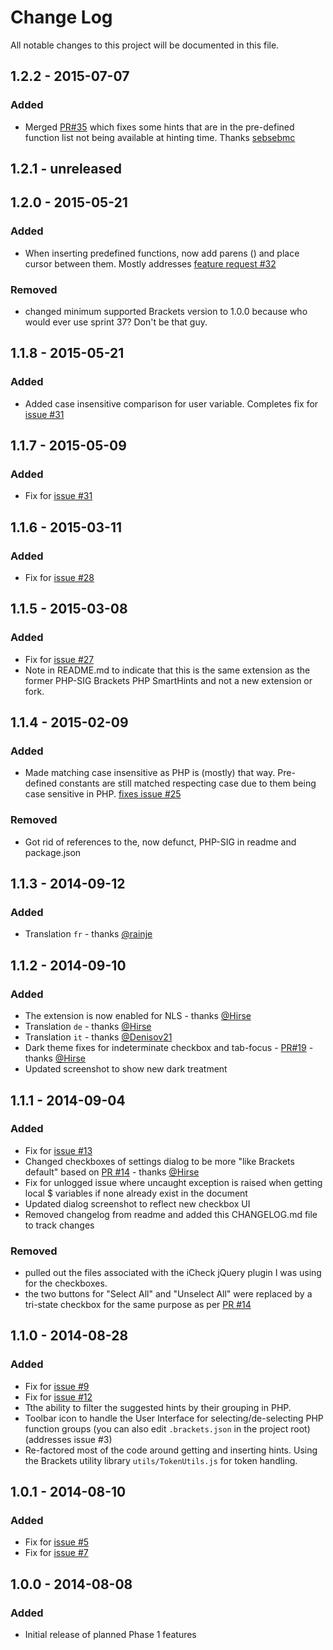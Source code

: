 # Change Log
All notable changes to this project will be documented in this file.

## 1.2.2 - 2015-07-07

### Added
- Merged [PR#35](https://github.com/mackenza/Brackets-PHP-SmartHints/pull/35) which fixes some hints that are in the pre-defined function list not being available at hinting time. Thanks [sebsebmc](https://github.com/sebsebmc)

## 1.2.1 - unreleased

## 1.2.0 - 2015-05-21

### Added
- When inserting predefined functions, now add parens () and place cursor between them. Mostly addresses [feature request #32](https://github.com/mackenza/Brackets-PHP-SmartHints/issues/32)

### Removed
- changed minimum supported Brackets version to 1.0.0 because who would ever use sprint 37? Don't be that guy.

## 1.1.8 - 2015-05-21

### Added
- Added case insensitive comparison for user variable. Completes fix for [issue #31](https://github.com/mackenza/Brackets-PHP-SmartHints/issues/31)

## 1.1.7 - 2015-05-09

### Added
- Fix for [issue #31](https://github.com/mackenza/Brackets-PHP-SmartHints/issues/31)

## 1.1.6 - 2015-03-11

### Added
- Fix for [issue #28](https://github.com/mackenza/Brackets-PHP-SmartHints/issues/28)

## 1.1.5 - 2015-03-08

### Added
- Fix for [issue #27](https://github.com/mackenza/Brackets-PHP-SmartHints/issues/27)
- Note in README.md to indicate that this is the same extension as the former PHP-SIG Brackets PHP SmartHints and not a new extension or fork.

## 1.1.4 - 2015-02-09

### Added
- Made matching case insensitive as PHP is (mostly) that way.  Pre-defined constants are still matched respecting case due to them being case sensitive in PHP.  [fixes issue #25](https://github.com/mackenza/Brackets-PHP-SmartHints/issues/25)

### Removed
- Got rid of references to the, now defunct, PHP-SIG in readme and package.json

## 1.1.3 - 2014-09-12

### Added
- Translation `fr` - thanks [@rainje](https://github.com/rainje)

## 1.1.2 - 2014-09-10

### Added
- The extension is now enabled for NLS - thanks [@Hirse](https://github.com/Hirse)
- Translation `de` - thanks [@Hirse](https://github.com/Hirse)
- Translation `it` - thanks [@Denisov21](https://github.com/Denisov21)
- Dark theme fixes for indeterminate checkbox and tab-focus - [PR#19](https://github.com/Brackets-PHP-SIG/Brackets-PHP-SmartHints/pull/19) - thanks [@Hirse](https://github.com/Hirse)
- Updated screenshot to show new dark treatment

## 1.1.1 - 2014-09-04

### Added
- Fix for [issue #13](https://github.com/Brackets-PHP-SIG/Brackets-PHP-SmartHints/issues/13)
- Changed checkboxes of settings dialog to be more "like Brackets default" based on [PR #14](https://github.com/Brackets-PHP-SIG/Brackets-PHP-SmartHints/pull/14) - thanks [@Hirse](https://github.com/Hirse)
- Fix for unlogged issue where uncaught exception is raised when getting local $ variables if none already exist in the document
- Updated dialog screenshot to reflect new checkbox UI
- Removed changelog from readme and added this CHANGELOG.md file to track changes

### Removed
- pulled out the files associated with the iCheck jQuery plugin I was using for the checkboxes.
- the two buttons for "Select All" and "Unselect All" were replaced by a tri-state checkbox for the same purpose as per [PR #14](https://github.com/Brackets-PHP-SIG/Brackets-PHP-SmartHints/pull/14)

## 1.1.0 - 2014-08-28

### Added
- Fix for [issue #9](https://github.com/Brackets-PHP-SIG/Brackets-PHP-SmartHints/issues/9)
- Fix for [issue #12](https://github.com/Brackets-PHP-SIG/Brackets-PHP-SmartHints/issues/12)
- Tthe ability to filter the suggested hints by their grouping in PHP.
- Toolbar icon to handle the User Interface for selecting/de-selecting PHP function groups (you can also edit `.brackets.json` in the project root) (addresses issue #3)
- Re-factored most of the code around getting and inserting hints.  Using the Brackets utility library `utils/TokenUtils.js` for token handling.

## 1.0.1 - 2014-08-10

### Added
- Fix for [issue #5](https://github.com/Brackets-PHP-SIG/Brackets-PHP-SmartHints/issues/5)
- Fix for [issue #7](https://github.com/Brackets-PHP-SIG/Brackets-PHP-SmartHints/issues/7)

## 1.0.0 - 2014-08-08

### Added
- Initial release of planned Phase 1 features

